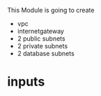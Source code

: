 This Module is going to create 
* vpc
* internetgateway
* 2 public subnets
* 2 private subnets
* 2 database subnets

# inputs
